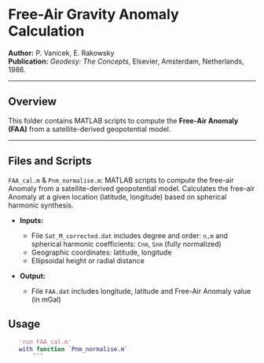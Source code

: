 # Free-Air Gravity Anomaly Calculation

**Author:** P. Vanicek, E. Rakowsky  
**Publication:** *Geodesy: The Concepts*, Elsevier, Amsterdam, Netherlands, 1986.

---

## Overview

This folder contains MATLAB scripts to compute the **Free-Air Anomaly (FAA)** from a satellite-derived geopotential model. 

---

## Files and Scripts

`FAA_cal.m` & `Pnm_normalise.m`:  MATLAB scripts to compute the free-air Anomaly from a satellite-derived geopotential model. Calculates the free-air Anomaly at a given location (latitude, longitude) based on spherical harmonic synthesis.

- **Inputs:**
  - File `Sat_M_corrected.dat` includes degree and order: `n,m` and spherical harmonic coefficients: `Cnm`, `Snm` (fully normalized)
   - Geographic coordinates: latitude, longitude
  - Ellipsoidal height or radial distance


- **Output:**
  - File `FAA.dat` includes longitude, latitude and Free-Air Anomaly value (in mGal)

## Usage
  ```matlab
     'run FAA_cal.m'
	 with function `Pnm_normalise.m` 
		 ```

